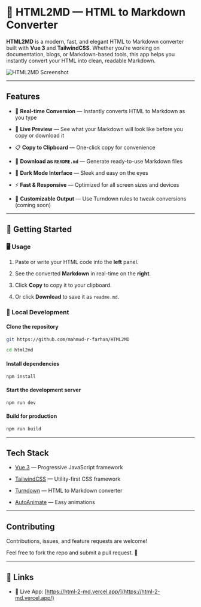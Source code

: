 
# 🔄 HTML2MD — HTML to Markdown Converter

  

**HTML2MD** is a modern, fast, and elegant HTML to Markdown converter built with **Vue 3** and **TailwindCSS**. Whether you're working on documentation, blogs, or Markdown-based tools, this app helps you instantly convert your HTML into clean, readable Markdown.

  

![HTML2MD Screenshot](https://html-2-md.vercel.app/screenshot.png)

  

---

  

## Features

  

- 🚀 **Real-time Conversion** — Instantly converts HTML to Markdown as you type

- 📝 **Live Preview** — See what your Markdown will look like before you copy or download it

- 📋 **Copy to Clipboard** — One-click copy for convenience

- 💾 **Download as `README.md`** — Generate ready-to-use Markdown files

- 🌙 **Dark Mode Interface** — Sleek and easy on the eyes

- ⚡ **Fast & Responsive** — Optimized for all screen sizes and devices

- 🔧 **Customizable Output** — Use Turndown rules to tweak conversions (coming soon)

  

---

  

## 🚀 Getting Started

  

### 🖥️ Usage

  

1. Paste or write your HTML code into the **left** panel.

2. See the converted **Markdown** in real-time on the **right**.

3. Click **Copy** to copy it to your clipboard.

4. Or click **Download** to save it as `readme.md`.

  

### 🔧 Local Development

  
#### Clone the repository
```bash
git https://github.com/mahmud-r-farhan/HTML2MD 
```
```bash
cd html2md
```

#### Install dependencies
```bash
npm install
```
  

#### Start the development server
```bash
npm run dev
```
  

#### Build for production
```bash
npm run build
```

  

----------

  

## Tech Stack

  

- [Vue 3](https://vuejs.org/) — Progressive JavaScript framework

- [TailwindCSS](https://tailwindcss.com/) — Utility-first CSS framework

- [Turndown](https://github.com/domchristie/turndown) — HTML to Markdown converter

- [AutoAnimate](https://auto-animate.formkit.com/) — Easy animations

  

----------

  

## Contributing

  

Contributions, issues, and feature requests are welcome!

Feel free to fork the repo and submit a pull request. 🙌

  

----------

  

## 🔗 Links

  

- 🔧 Live App: [https://html-2-md.vercel.app/](https://html-2-md.vercel.app/)
